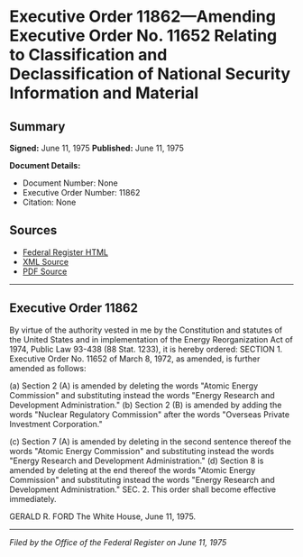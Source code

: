 # Executive Order 11862—Amending Executive Order No. 11652 Relating to Classification and Declassification of National Security Information and Material

## Summary

**Signed:** June 11, 1975
**Published:** June 11, 1975

**Document Details:**
- Document Number: None
- Executive Order Number: 11862
- Citation: None

## Sources
- [Federal Register HTML](https://www.presidency.ucsb.edu/documents/executive-order-11862-amending-executive-order-no-11652-relating-classification-and)
- [XML Source](None)
- [PDF Source](None)

---

## Executive Order 11862

By virtue of the authority vested in me by the Constitution and statutes of the United States and in implementation of the Energy Reorganization Act of 1974, Public Law 93-438 (88 Stat. 1233), it is hereby ordered:
SECTION 1. Executive Order No. 11652 of March 8, 1972, as amended, is further amended as follows:

(a) Section 2 (A) is amended by deleting the words "Atomic Energy Commission" and substituting instead the words "Energy Research and Development Administration."
(b) Section 2 (B) is amended by adding the words "Nuclear Regulatory Commission" after the words "Overseas Private Investment Corporation."

(c) Section 7 (A) is amended by deleting in the second sentence thereof the words "Atomic Energy Commission" and substituting instead the words "Energy Research and Development Administration."
(d) Section 8 is amended by deleting at the end thereof the words "Atomic Energy Commission" and substituting instead the words "Energy Research and Development Administration."
SEC. 2. This order shall become effective immediately.

GERALD R. FORD
The White House,
June 11, 1975.

---

*Filed by the Office of the Federal Register on June 11, 1975*
